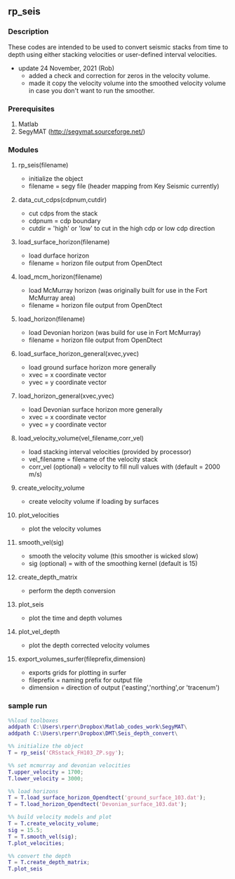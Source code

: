 ## rp_seis

### Description
These codes are intended to be used to convert seismic stacks from time to depth using either stacking velocities or user-defined interval velocities.

- update 24 November, 2021 (Rob)
   - added a check and correction for zeros in the velocity volume.  
   - made it copy the velocity volume into the smoothed velocity volume
     in case you don't want to run the smoother.

### Prerequisites
1. Matlab
2. SegyMAT (http://segymat.sourceforge.net/)

### Modules
1. rp_seis(filename) 
   - initialize the object
   - filename = segy file (header mapping from Key Seismic currently)
                  
2. data_cut_cdps(cdpnum,cutdir) 
   - cut cdps from the stack
   - cdpnum = cdp boundary
   - cutdir = 'high' or 'low' to cut in the high cdp or low cdp direction
                             
3. load_surface_horizon(filename) 
   - load durface horizon
   - filename = horizon file output from OpenDtect
                               
4. load_mcm_horizon(filename) 
   - load McMurray horizon (was originally built for use in the Fort McMurray area)
   - filename = horizon file output from OpenDtect
                           
5. load_horizon(filename) 
   - load Devonian horizon (was build for use in Fort McMurray)
   - filename = horizon file output from OpenDtect
                       
6. load_surface_horizon_general(xvec,yvec) 
   - load ground surface horizon more generally
   - xvec = x coordinate vector
   - yvec = y coordinate vector
                                        
7. load_horizon_general(xvec,yvec) 
   - load Devonian surface horizon more generally
   - xvec = x coordinate vector
   - yvec = y coordinate vector
                                
8. load_velocity_volume(vel_filename,corr_vel) 
   - load stacking interval velocities (provided by processor)
   - vel_filename = filename of the velocity stack
   - corr_vel (optional) = velocity to fill null values with (default = 2000 m/s)
                                            
9. create_velocity_volume 
   - create velocity volume if loading by surfaces

10. plot_velocities 
    - plot the velocity volumes

11. smooth_vel(sig)
    - smooth the velocity volume (this smoother is wicked slow)
    - sig (optional) = with of the smoothing kernel (default is 15)

12. create_depth_matrix 
    - perform the depth conversion

13. plot_seis 
    - plot the time and depth volumes

14. plot_vel_depth 
    - plot the depth corrected velocity volumes

15. export_volumes_surfer(fileprefix,dimension) 
    - exports grids for plotting in surfer
    - fileprefix = naming prefix for output file
    - dimension = direction of output ('easting','northing',or 'tracenum')

 ### sample run
``` matlab
%%load toolboxes
addpath C:\Users\rperr\Dropbox\Matlab_codes_work\SegyMAT\
addpath C:\Users\rperr\Dropbox\DMT\Seis_depth_convert\

%% initialize the object
T = rp_seis('CRSstack_FH103_ZP.sgy');

%% set mcmurray and devonian velocities
T.upper_velocity = 1700; 
T.lower_velocity = 3000;

%% load horizons
T = T.load_surface_horizon_Opendtect('ground_surface_103.dat');
T = T.load_horizon_Opendtect('Devonian_surface_103.dat');

%% build velocity models and plot
T = T.create_velocity_volume;
sig = 15.5; 
T = T.smooth_vel(sig); 
T.plot_velocities;

%% convert the depth
T = T.create_depth_matrix;
T.plot_seis
```

